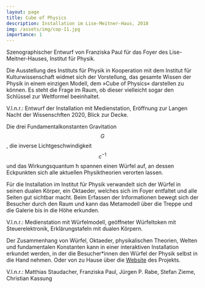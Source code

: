 ```yaml
---
layout: page
title: Cube of Physics
description: Installation im Lise-Meitner-Haus, 2018 
img: /assets/img/cop-11.jpg
importance: 1
---
```


<div class="row">
    <div class="col-sm mt-3 mt-md-0">
        <img class="img-fluid rounded z-depth-1" src="{{ '/assets/img/cop-7.jpg' | relative_url }}" alt="" title="example image"/>
    </div>
</div>

<div class="caption">
   Szenographischer Entwurf von Franziska Paul für das Foyer des Lise-Meitner-Hauses, Institut für Physik.
</div>

Die Ausstellung des Instituts für Physik in Kooperation mit dem Institut für
Kulturwissenschaft widmet sich der Vorstellung, das gesamte Wissen der Physik
in einem einzigen Modell, dem »Cube of Physics« darstellen zu können. Es steht
die Frage im Raum, ob dieser vielleicht sogar den Schlüssel zur Weltformel
beeinhaltet.

<div class="row">
    <div class="col-sm mt-3 mt-md-0">
        <img class="img-fluid rounded z-depth-1" src="{{ '/assets/img/cop-8.jpg' | relative_url }}" alt="" title="example image"/>
    </div>
    <div class="col-sm mt-3 mt-md-0">
        <img class="img-fluid rounded z-depth-1" src="{{ '/assets/img/cop-1.jpg' | relative_url }}" alt="" title="example image"/>
    </div>
    <div class="col-sm mt-3 mt-md-0">
        <img class="img-fluid rounded z-depth-1" src="{{ '/assets/img/cop-3.jpg' | relative_url }}" alt="" title="example image"/>
    </div>
</div>

<div class="caption">
    V.l.n.r.: Entwurf der Installation mit Medienstation, Eröffnung zur Langen Nacht der Wissenschften 2020, Blick zur Decke.
</div>

Die drei Fundamentalkonstanten Gravitation $$G$$, die inverse
Lichtgeschwindigkeit $$c^{-1}$$ und das Wirkungsquantum h spannen einen Würfel
auf, an dessen Eckpunkten sich alle aktuellen Physiktheorien verorten lassen. 

Für die Installation im Institut für Physik verwandelt sich der Würfel in
seinen dualen Körper, ein Oktaeder, welches sich im Foyer entfaltet und alle
Seiten gut sichtbar macht. Beim Erfassen der Informationen bewegt sich der
Besucher durch den Raum und kann das Metamodell über die Treppe und die Galerie
bis in die Höhe erkunden.

<div class="row">
    <div class="col-sm mt-3 mt-md-0">
        <img class="img-fluid rounded z-depth-1" src="{{ '/assets/img/cop-9.jpg' | relative_url }}" alt="" title="example image"/>
    </div>
    <div class="col-sm mt-3 mt-md-0">
        <img class="img-fluid rounded z-depth-1" src="{{ '/assets/img/cop-6.jpg' | relative_url }}" alt="" title="example image"/>
    </div> 
    <div class="col-sm mt-3 mt-md-0">
        <img class="img-fluid rounded z-depth-1" src="{{ '/assets/img/cop-10.jpg' | relative_url }}" alt="" title="example image"/>
    </div>
</div>

<div class="caption">
    V.l.n.r.: Medienstation mit Würfelmodell, geöffneter Würfeltoken mit Steuerelektronik, Erklärungstafeln mit dualen Körpern.
</div>

Der Zusammenhang von Würfel, Oktaeder, physikalischen Theorien, Welten und
fundamentalen Konstanten kann in einer interaktiven Installation erkundet
werden, in der die Besucher*innen den Würfel der Physik selbst in die Hand
nehmen. Oder von zu Hause über die <a
href="https://kasumac.github.io/cube-of-physics/" target="_blank">Website</a>
des Projekts. 


<div class="row">
    <div class="col-sm mt-3 mt-md-0">
        <img class="img-fluid rounded z-depth-1" src="{{ '/assets/img/cop-4.jpg' | relative_url }}" alt="" title="example image"/>
    </div>
</div>

<div class="caption">
    V.l.n.r.: Matthias Staudacher, Franziska Paul, Jürgen P. Rabe, Stefan Zieme, Christian Kassung
</div>
